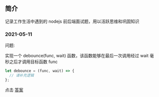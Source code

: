 ## 简介

记录工作生活中遇到的 nodejs 前后端面试题，用以活跃思维和巩固知识

### 2021-05-11

问题:

实现一个 debounce(func, wait) 函数，该函数能够在最后一次调用经过 wait 毫秒之后才调用目标函数 func

```js
let debounce = (func, wait) => {
  // 请补充逻辑
};
```

点击 [答案](./May/debounce.js)
